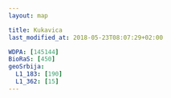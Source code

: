 ```yaml
---
layout: map

title: Kukavica
last_modified_at: 2018-05-23T08:07:29+02:00

WDPA: [145144]
BioRaS: [450]
geoSrbija:
  L1_183: [190]
  L1_362: [15]
---
```


